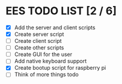 # EES TODO LIST [2 / 6]

- [X] Add the server and client scripts
- [X] Create server script
- [ ] Create client script
- [ ] Create other scripts
- [ ] Create GUI for the user
- [ ] Add native keyboard support
- [X] Create bootup script for raspberry pi
- [ ] Think of more things todo